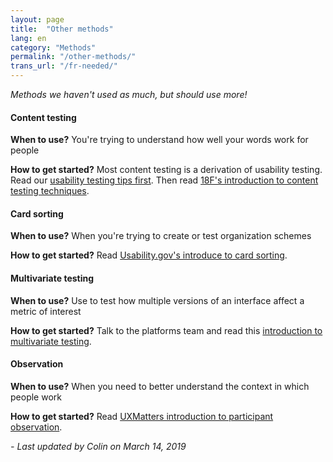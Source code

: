 ```yaml
---
layout: page
title:  "Other methods"
lang: en
category: "Methods"
permalink: "/other-methods/"
trans_url: "/fr-needed/"
---
```


_Methods we haven't used as much, but should use more!_



#### Content testing

**When to use?** You're trying to understand how well your words work for people

**How to get started?** Most content testing is a derivation of usability testing. Read our [usability testing tips first]({{site.baseurl}}/usability-testing). Then read [18F's introduction to content testing techniques](https://18f.gsa.gov/2016/04/19/looking-at-the-different-ways-to-test-content/).

#### Card sorting

**When to use?** When you're trying to create or test organization schemes

**How to get started?** Read [Usability.gov's introduce to card sorting](https://www.usability.gov/how-to-and-tools/methods/card-sorting.html).

#### Multivariate testing

**When to use?** Use to test how multiple versions of an interface affect a metric of interest

**How to get started?** Talk to the platforms team and read this [introduction to multivariate testing](https://github.com/dwyl/learn-ab-and-multivariate-testing).

#### Observation

**When to use?** When you need to better understand the context in which people work

**How to get started?** Read [UXMatters introduction to participant observation](httpshttpshttps://www.uxmatters.com/mt/archives/2014/01/participatory-observation.php).

_- Last updated by Colin on March 14, 2019_